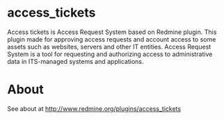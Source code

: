 # access_tickets
Access tickets is Access Request System based on Redmine plugin.
This plugin made for approving access requests and account access to some assets such as websites, servers and other IT entities.
Access Request System is a tool for requesting and authorizing access to administrative data in ITS-managed systems and applications.

# About
See about at http://www.redmine.org/plugins/access_tickets
